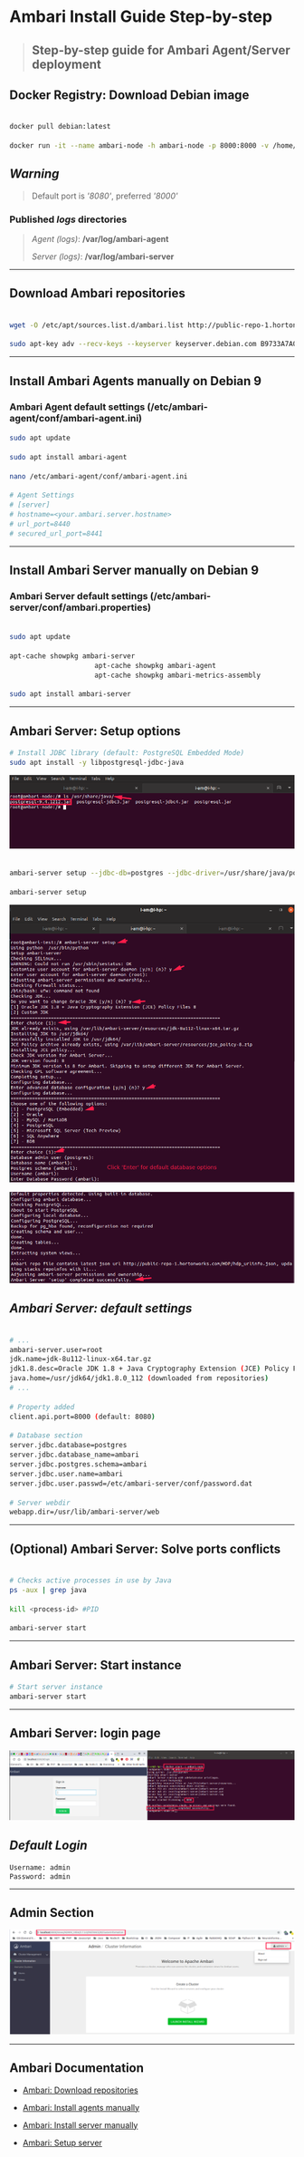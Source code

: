 # Ambari Install Guide Step-by-step

> ## Step-by-step guide for Ambari Agent/Server deployment

## Docker Registry: Download Debian image

```bash

docker pull debian:latest

docker run -it --name ambari-node -h ambari-node -p 8000:8000 -v /home/i-am/ambari/server-logs/:/var/log/ambari-server -v /home/i-am/ambari/agent-logs:/var/log/ambari-agent debian:ambari

```

## *Warning*
>
> Default port is *'8080'*, preferred *'8000'*
>

### Published *logs* directories

> *Agent (logs)*: **/var/log/ambari-agent**
>
> *Server (logs)*: **/var/log/ambari-server**

---

## Download Ambari repositories

```bash

wget -O /etc/apt/sources.list.d/ambari.list http://public-repo-1.hortonworks.com/ambari/debian9/2.x/updates/2.7.3.0/ambari.list

sudo apt-key adv --recv-keys --keyserver keyserver.debian.com B9733A7A07513CAD

```

---

## Install Ambari Agents manually on Debian 9

### Ambari Agent default settings (**/etc/ambari-agent/conf/ambari-agent.ini**)

```bash
sudo apt update

sudo apt install ambari-agent

nano /etc/ambari-agent/conf/ambari-agent.ini

# Agent Settings
# [server]
# hostname=<your.ambari.server.hostname>
# url_port=8440
# secured_url_port=8441

```

---

## Install Ambari Server manually on Debian 9

### Ambari Server default settings (**/etc/ambari-server/conf/ambari.properties**)

```bash

sudo apt update

apt-cache showpkg ambari-server
                     apt-cache showpkg ambari-agent
                     apt-cache showpkg ambari-metrics-assembly

sudo apt install ambari-server

```

---

## Ambari Server: Setup options

```bash
# Install JDBC library (default: PostgreSQL Embedded Mode)
sudo apt install -y libpostgresql-jdbc-java
```

![PostgreSQL Library](./images/postgresql-library.png)

```bash

ambari-server setup --jdbc-db=postgres --jdbc-driver=/usr/share/java/postgresql-9.4.1212.jar

ambari-server setup

```

![Setup Steps](./images/ambari-server-setup-options-1.png)

![Setup Steps](./images/ambari-server-setup-options-2.png)

## *Ambari Server: default settings*

```bash

# ...
ambari-server.user=root
jdk.name=jdk-8u112-linux-x64.tar.gz
jdk1.8.desc=Oracle JDK 1.8 + Java Cryptography Extension (JCE) Policy Files 8
java.home=/usr/jdk64/jdk1.8.0_112 (downloaded from repositories)
# ...

# Property added
client.api.port=8000 (default: 8080)

# Database section
server.jdbc.database=postgres
server.jdbc.database_name=ambari
server.jdbc.postgres.schema=ambari
server.jdbc.user.name=ambari
server.jdbc.user.passwd=/etc/ambari-server/conf/password.dat

# Server webdir
webapp.dir=/usr/lib/ambari-server/web

```

---

## **(Optional)** Ambari Server: Solve ports conflicts

```bash

# Checks active processes in use by Java
ps -aux | grep java

kill <process-id> #PID

ambari-server start

```

---

## Ambari Server: Start instance

```bash
# Start server instance
ambari-server start

```

---

## Ambari Server: login page

![Ambari Server Login Page](./images/ambari-server-login-page.png)

## *Default Login*

```text
Username: admin
Password: admin
```

---

## Admin Section

![Ambari Server Admin Section](./images/ambari-server-admin-section.png)

---

## Ambari Documentation

- [Ambari: Download repositories](https://docs.hortonworks.com/HDPDocuments/Ambari-2.7.3.0/administering-ambari/content/amb_download_the_ambari_repository_on_debian_7.html)

- [Ambari: Install agents manually](https://docs.hortonworks.com/HDPDocuments/Ambari-2.7.3.0/administering-ambari/content/amb_install_the_ambari_agents_manually_on_debian_7.html)
- [Ambari: Install server manually](https://docs.hortonworks.com/HDPDocuments/Ambari-2.7.3.0/bk_ambari-installation/content/install-ambari-server-debian9.html)

- [Ambari: Setup server](https://docs.hortonworks.com/HDPDocuments/Ambari-2.7.3.0/bk_ambari-installation/content/set_up_the_ambari_server.html)